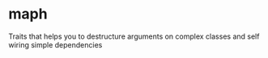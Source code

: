 # maph
Traits that helps you to destructure arguments on complex classes and self wiring simple dependencies
